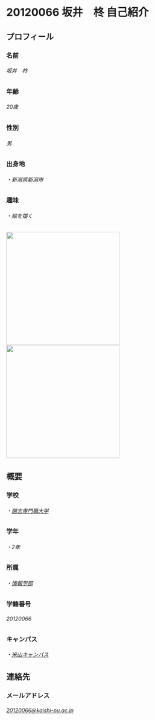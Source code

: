 # 20120066 坂井　柊 自己紹介
## プロフィール
### 名前
###### 坂井　柊
### 年齢
###### 20歳
### 性別
###### 男
### 出身地
###### ・新潟県新潟市
### 趣味
###### ・絵を描く
###### <img src="https://pbs.twimg.com/media/FEOlvsCakAIHP5T?format=jpg&name=large" width="300px"> <img src="https://pbs.twimg.com/media/FFbw8X5aUAEMV_M?format=jpg&name=large" width="300px">
## 概要
### 学校
###### ・[開志専門職大学](https://kaishi-pu.ac.jp/)
### 学年
###### ・2年
### 所属
###### ・[情報学部](https://kaishi-pu.ac.jp/department/ict/)
### 学籍番号
###### 20120066
### キャンパス
###### ・[米山キャンパス](https://www.google.com/maps/place/%E9%96%8B%E5%BF%97%E5%B0%82%E9%96%80%E8%81%B7%E5%A4%A7%E5%AD%A6+%E7%B1%B3%E5%B1%B1%E3%82%AD%E3%83%A3%E3%83%B3%E3%83%91%E3%82%B9/@37.9082027,139.0595338,17z/data=!3m1!4b1!4m5!3m4!1s0x5ff4c90103472417:0x3d0e6e934f1dd9f8!8m2!3d37.9082027!4d139.0617225)
## 連絡先
### メールアドレス
###### 20120066@kaishi-pu.ac.jp

